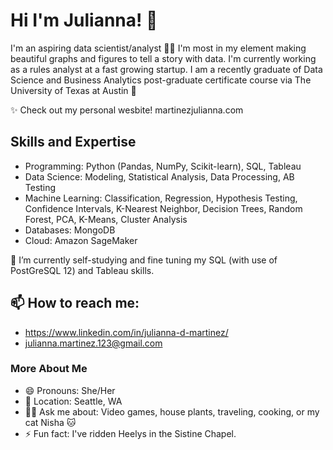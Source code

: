 # Hi I'm Julianna! 👋

I'm an aspiring data scientist/analyst 👩‍💻 I'm most in my element making beautiful graphs and figures to tell a story with data. I'm currently working as a rules analyst at a fast growing startup. 
I am a recently graduate of Data Science and Business Analytics post-graduate certificate course via The University of Texas at Austin 🤠  

✨ Check out my personal wesbite! martinezjulianna.com

## Skills and Expertise 
- Programming: Python (Pandas, NumPy, Scikit-learn), SQL, Tableau
- Data Science: Modeling, Statistical Analysis, Data Processing, AB Testing
- Machine Learning: Classification, Regression, Hypothesis Testing, Confidence Intervals, K-Nearest Neighbor, Decision Trees, Random Forest, PCA, K-Means, Cluster Analysis
- Databases: MongoDB
- Cloud: Amazon SageMaker

🌱 I’m currently self-studying and fine tuning my SQL (with use of PostGreSQL 12) and Tableau skills. 

## 📫 How to reach me: 
- https://www.linkedin.com/in/julianna-d-martinez/
- julianna.martinez.123@gmail.com

### More About Me
- 😄 Pronouns: She/Her
- 📍 Location: Seattle, WA
- 🙋‍♀️ Ask me about: Video games, house plants, traveling, cooking, or my cat Nisha 🐱 
- ⚡ Fun fact: I've ridden Heelys in the Sistine Chapel.
